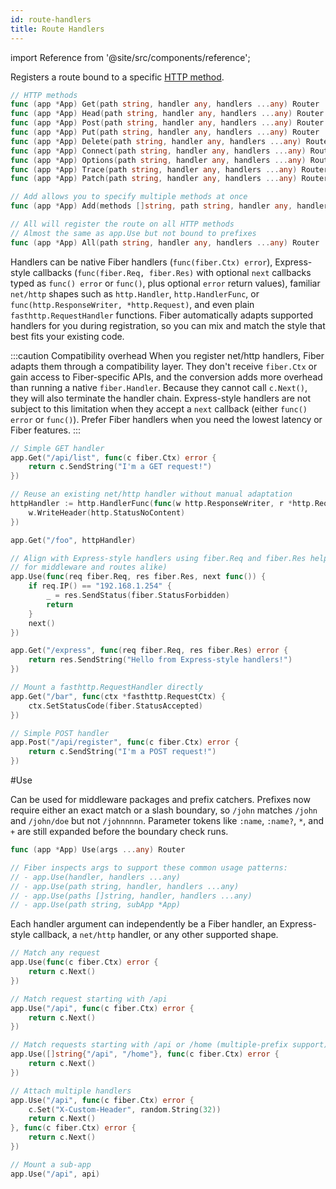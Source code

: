 ```yaml
---
id: route-handlers
title: Route Handlers
---
```


import Reference from '@site/src/components/reference';

Registers a route bound to a specific [HTTP method](https://developer.mozilla.org/en-US/docs/Web/HTTP/Methods).

```go title="Signatures"
// HTTP methods
func (app *App) Get(path string, handler any, handlers ...any) Router
func (app *App) Head(path string, handler any, handlers ...any) Router
func (app *App) Post(path string, handler any, handlers ...any) Router
func (app *App) Put(path string, handler any, handlers ...any) Router
func (app *App) Delete(path string, handler any, handlers ...any) Router
func (app *App) Connect(path string, handler any, handlers ...any) Router
func (app *App) Options(path string, handler any, handlers ...any) Router
func (app *App) Trace(path string, handler any, handlers ...any) Router
func (app *App) Patch(path string, handler any, handlers ...any) Router

// Add allows you to specify multiple methods at once
func (app *App) Add(methods []string, path string, handler any, handlers ...any) Router

// All will register the route on all HTTP methods
// Almost the same as app.Use but not bound to prefixes
func (app *App) All(path string, handler any, handlers ...any) Router
```

Handlers can be native Fiber handlers (`func(fiber.Ctx) error`), Express-style
callbacks (`func(fiber.Req, fiber.Res)` with optional `next` callbacks typed as
`func() error` or `func()`, plus optional `error` return values), familiar
`net/http` shapes such
as `http.Handler`, `http.HandlerFunc`, or `func(http.ResponseWriter, *http.Request)`,
and even plain `fasthttp.RequestHandler` functions. Fiber automatically adapts
supported handlers for you during registration, so you can mix and match the
style that best fits your existing code.

:::caution Compatibility overhead
When you register net/http handlers, Fiber adapts them through a compatibility
layer. They don't receive
`fiber.Ctx` or gain access to Fiber-specific APIs, and the conversion adds more
overhead than running a native `fiber.Handler`. Because they cannot call `c.Next()`, they will also terminate the handler chain.
Express-style handlers are not subject to this limitation when they accept a
`next` callback (either `func() error` or `func()`). Prefer Fiber handlers when
you need the lowest latency or Fiber features.
:::

```go title="Examples"
// Simple GET handler
app.Get("/api/list", func(c fiber.Ctx) error {
    return c.SendString("I'm a GET request!")
})

// Reuse an existing net/http handler without manual adaptation
httpHandler := http.HandlerFunc(func(w http.ResponseWriter, r *http.Request) {
    w.WriteHeader(http.StatusNoContent)
})

app.Get("/foo", httpHandler)

// Align with Express-style handlers using fiber.Req and fiber.Res helpers (works
// for middleware and routes alike)
app.Use(func(req fiber.Req, res fiber.Res, next func()) {
    if req.IP() == "192.168.1.254" {
        _ = res.SendStatus(fiber.StatusForbidden)
        return
    }
    next()
})

app.Get("/express", func(req fiber.Req, res fiber.Res) error {
    return res.SendString("Hello from Express-style handlers!")
})

// Mount a fasthttp.RequestHandler directly
app.Get("/bar", func(ctx *fasthttp.RequestCtx) {
    ctx.SetStatusCode(fiber.StatusAccepted)
})

// Simple POST handler
app.Post("/api/register", func(c fiber.Ctx) error {
    return c.SendString("I'm a POST request!")
})
```

<Reference id="use">#Use</Reference>

Can be used for middleware packages and prefix catchers. Prefixes now require either an exact match or a slash boundary, so `/john` matches `/john` and `/john/doe` but not `/johnnnnn`. Parameter tokens like `:name`, `:name?`, `*`, and `+` are still expanded before the boundary check runs.

```go title="Signature"
func (app *App) Use(args ...any) Router

// Fiber inspects args to support these common usage patterns:
// - app.Use(handler, handlers ...any)
// - app.Use(path string, handler, handlers ...any)
// - app.Use(paths []string, handler, handlers ...any)
// - app.Use(path string, subApp *App)
```

Each handler argument can independently be a Fiber handler, an Express-style
callback, a `net/http` handler, or any other supported shape.

```go title="Examples"
// Match any request
app.Use(func(c fiber.Ctx) error {
    return c.Next()
})

// Match request starting with /api
app.Use("/api", func(c fiber.Ctx) error {
    return c.Next()
})

// Match requests starting with /api or /home (multiple-prefix support)
app.Use([]string{"/api", "/home"}, func(c fiber.Ctx) error {
    return c.Next()
})

// Attach multiple handlers 
app.Use("/api", func(c fiber.Ctx) error {
    c.Set("X-Custom-Header", random.String(32))
    return c.Next()
}, func(c fiber.Ctx) error {
    return c.Next()
})

// Mount a sub-app
app.Use("/api", api)
```

